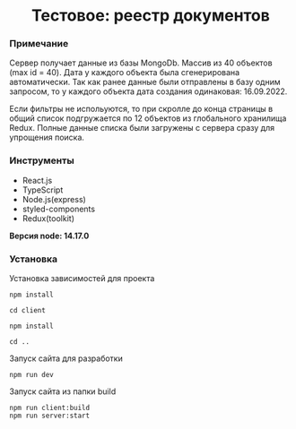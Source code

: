 
<h1 align="center">Тестовое: реестр документов</h1>

### Примечание

<p>Сервер получает данные из базы MongoDb. Массив из 40 объектов (max id = 40). Дата у каждого объекта была сгенерирована автоматически. Так как ранее данные были отправлены в базу одним запросом, то у каждого объекта дата создания одинаковая: 16.09.2022.</p>

<p>Если фильтры не испольуются, то при скролле до конца страницы в общий список подгружается по 12 объектов из глобального хранилища Redux. Полные данные списка были загружены с сервера сразу для упрощения поиска.</p>

### Инструменты

- React.js
- TypeScript
- Node.js(express)
- styled-components
- Redux(toolkit)

**Версия node: 14.17.0**

### Установка
Установка зависимостей для проекта
```
npm install

cd client

npm install

cd ..
```
Запуск сайта для разработки
```
npm run dev
```
Запуск сайта из папки build
```
npm run client:build
npm run server:start
```
